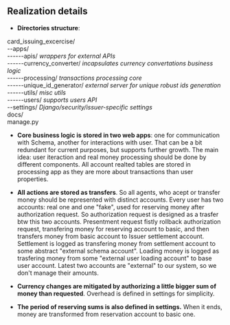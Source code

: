 ## Realization details

- **Directories structure**:

card_issuing_excercise/  
--apps/    
------apis/                *wrappers for external APIs*   
------currency_converter/  *incapsulates currency convertations business logic*  
------processing/          *transactions processing core*      
------unique_id_generator/ *external server for unique robust ids generation*  
------utils/               *misc utils*  
------users/               *supports users API*   
--settings/                *Django/security/issuer-specific settings*  
docs/  
manage.py
  
- **Core business logic is stored in two web apps**: one for communication with Schema, another for interactions with user. 
  That can be a bit redundant for current purposes, but supports further growth. 
  The main idea: user iteraction and real money processing should be done by different components.
  All account realted tables are stored in processing app as they are more about transactions than user properties.
  
  
- **All actions are stored as transfers**. So all agents, who acept or transfer money should be represented with distinct accounts.
  Every user has two accounts: real one and one "fake", used for reserving money after authorization request. 
  So authorization request is designed as a trasfer btw this two accounts.
  Presentment request fistly rollback authorization request, transfering money for reserving account to basic,
  and then transfers money from basic account to Issuer settlement account.
  Settlement is logged as transfering money from settlement account to some abstract "external schema account".
  Loading money is logged as trasfering money from some "external user loading account" to base user account.
  Latest two accounts are "external" to our system, so we don't manage their amounts.
  
  
- **Currency changes are mitigated by authorizing a little bigger sum of money than requested**. 
  Overhead is defined in settings for simplicity.
  
  
- **The period of reserving sums is also defined in settings.** 
  When it ends, money are transformed from reservation account to basic one.
